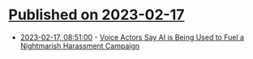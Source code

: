 # [Published on 2023-02-17](index.md)

* [2023-02-17, 08:51:00](https://soylentnews.org/article.pl?sid=23/02/16/0345226&from=rss) - [Voice Actors Say AI is Being Used to Fuel a Nightmarish Harassment Campaign](https://soylentnews.org/article.pl?sid=23/02/16/0345226&from=rss)
